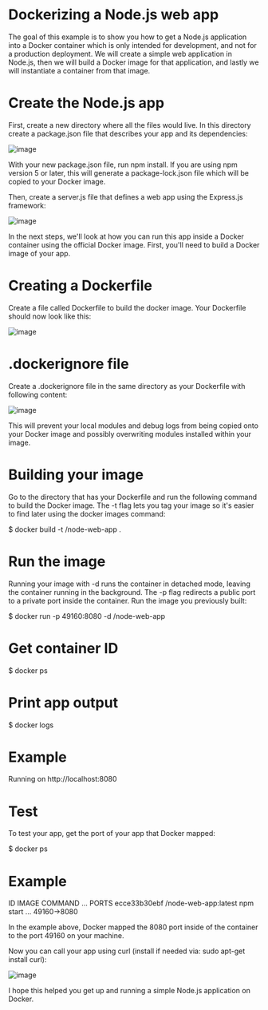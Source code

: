 # Dockerizing a Node.js web app

The goal of this example is to show you how to get a Node.js application into a Docker container which is only intended for development, and not for a production deployment. We will create a simple web application in Node.js, then we will build a Docker image for that application, and lastly we will instantiate a container from that image.

# Create the Node.js app

First, create a new directory where all the files would live. In this directory create a package.json file that describes your app and its dependencies:

![image](https://user-images.githubusercontent.com/33059878/113434671-fd4e7900-9413-11eb-80db-5ce216074937.png)

With your new package.json file, run npm install. If you are using npm version 5 or later, this will generate a package-lock.json file which will be copied to your Docker image.

Then, create a server.js file that defines a web app using the Express.js framework:

![image](https://user-images.githubusercontent.com/33059878/113434937-71891c80-9414-11eb-81bd-ff1b9c97467f.png)

In the next steps, we'll look at how you can run this app inside a Docker container using the official Docker image. First, you'll need to build a Docker image of your app.

# Creating a Dockerfile

Create a file called Dockerfile to build the docker image. Your Dockerfile should now look like this:

![image](https://user-images.githubusercontent.com/33059878/113435226-f6743600-9414-11eb-9911-b24eaf044a80.png)

# .dockerignore file

Create a .dockerignore file in the same directory as your Dockerfile with following content:

![image](https://user-images.githubusercontent.com/33059878/113435363-3509f080-9415-11eb-86cf-8c1811a17ee3.png)

This will prevent your local modules and debug logs from being copied onto your Docker image and possibly overwriting modules installed within your image.

# Building your image

Go to the directory that has your Dockerfile and run the following command to build the Docker image. The -t flag lets you tag your image so it's easier to find later using the docker images command:

$ docker build -t <your username>/node-web-app .

# Run the image

Running your image with -d runs the container in detached mode, leaving the container running in the background. The -p flag redirects a public port to a private port inside the container. Run the image you previously built:

$ docker run -p 49160:8080 -d <your username>/node-web-app

# Get container ID

$ docker ps

# Print app output
$ docker logs <container id>

# Example
Running on http://localhost:8080

# Test

To test your app, get the port of your app that Docker mapped:

$ docker ps

# Example
ID            IMAGE                                COMMAND    ...   PORTS
ecce33b30ebf  <your username>/node-web-app:latest  npm start  ...   49160->8080

In the example above, Docker mapped the 8080 port inside of the container to the port 49160 on your machine.

Now you can call your app using curl (install if needed via: sudo apt-get install curl):

![image](https://user-images.githubusercontent.com/33059878/113435856-3a1b6f80-9416-11eb-8c13-0950ae73db77.png)

I hope this helped you get up and running a simple Node.js application on Docker.
